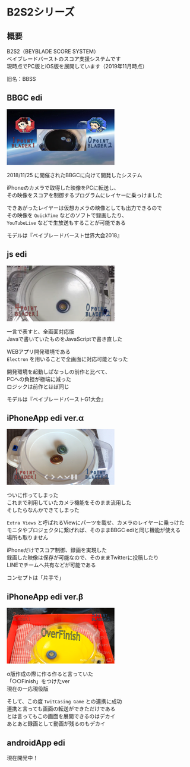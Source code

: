 # B2S2シリーズ

## 概要
B2S2（BEYBLADE SCORE SYSTEM）  
ベイブレードバーストのスコア支援システムです  
現時点でPC版とiOS版を展開しています（2019年11月時点）

旧名：BBSS


## BBGC edi
<img src="img/bbssTw1.png" title="BBGC edi" width="290" height="150">

2018/11/25 に開催されたBBGCに向けて開発したシステム

iPhoneのカメラで取得した映像をPCに転送し、  
その映像をスコアを制御するプログラムにレイヤーに乗っけました

できあがったレイヤーは仮想カメラの映像としても出力できるので  
その映像を `QuickTime` などのソフトで録画したり、  
`YouTubeLive` などで生放送もすることが可能である

モデルは『ベイブレードバースト世界大会2018』


## js edi
<img src="img/bbssTw2.png" title="js edi" width="290" height="150">

一言で表すと、全画面対応版  
Javaで書いていたものをJavaScriptで書き直した

WEBアプリ開発環境である  
`Electron` を用いることで全画面に対応可能となった

開発環境を起動しぱなっしの前作と比べて、  
PCへの負担が極端に減った  
ロジックは前作とほぼ同じ

モデルは『ベイブレードバーストG1大会』


## iPhoneApp edi ver.α
<img src="img/bbssTw3.png" title="iPhoneApp edi ver.α" width="290" height="150">

ついに作ってしまった  
これまで利用していたカメラ機能をそのまま流用した  
そしたらなんかできてしまった

`Extra Views` と呼ばれるViewにパーツを載せ、カメラのレイヤーに乗っけた  
モニタやプロジェクタに繋げれば、そのままBBGC ediと同じ機能が使える  
場所も取りません

iPhoneだけでスコア制御、録画を実現した  
録画した映像は保存が可能なので、そのままTwitterに投稿したり  
LINEでチームへ共有などが可能である

コンセプトは「片手で」


## iPhoneApp edi ver.β
<img src="img/bbssTw4.png" title="iPhoneApp edi ver.β" width="290" height="150">

α版作成の際に作る作ると言っていた  
「○○Finish」をつけたver  
現在の一応現役版

そして、この度 `TwitCasing Game` との連携に成功  
連携と言っても画面の転送ができただけである  
とは言ってもこの画面を展開できるのはデカイ  
あとあと録画として動画が残るのもデカイ

## androidApp edi
現在開発中！
